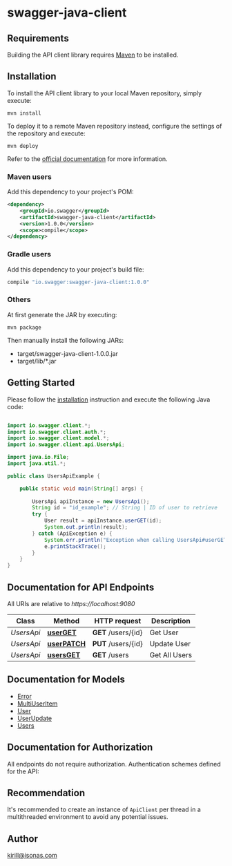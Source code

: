 # swagger-java-client

## Requirements

Building the API client library requires [Maven](https://maven.apache.org/) to be installed.

## Installation

To install the API client library to your local Maven repository, simply execute:

```shell
mvn install
```

To deploy it to a remote Maven repository instead, configure the settings of the repository and execute:

```shell
mvn deploy
```

Refer to the [official documentation](https://maven.apache.org/plugins/maven-deploy-plugin/usage.html) for more information.

### Maven users

Add this dependency to your project's POM:

```xml
<dependency>
    <groupId>io.swagger</groupId>
    <artifactId>swagger-java-client</artifactId>
    <version>1.0.0</version>
    <scope>compile</scope>
</dependency>
```

### Gradle users

Add this dependency to your project's build file:

```groovy
compile "io.swagger:swagger-java-client:1.0.0"
```

### Others

At first generate the JAR by executing:

    mvn package

Then manually install the following JARs:

* target/swagger-java-client-1.0.0.jar
* target/lib/*.jar

## Getting Started

Please follow the [installation](#installation) instruction and execute the following Java code:

```java

import io.swagger.client.*;
import io.swagger.client.auth.*;
import io.swagger.client.model.*;
import io.swagger.client.api.UsersApi;

import java.io.File;
import java.util.*;

public class UsersApiExample {

    public static void main(String[] args) {
        
        UsersApi apiInstance = new UsersApi();
        String id = "id_example"; // String | ID of user to retrieve
        try {
            User result = apiInstance.userGET(id);
            System.out.println(result);
        } catch (ApiException e) {
            System.err.println("Exception when calling UsersApi#userGET");
            e.printStackTrace();
        }
    }
}

```

## Documentation for API Endpoints

All URIs are relative to *https://localhost:9080*

Class | Method | HTTP request | Description
------------ | ------------- | ------------- | -------------
*UsersApi* | [**userGET**](docs/UsersApi.md#userGET) | **GET** /users/{id} | Get User
*UsersApi* | [**userPATCH**](docs/UsersApi.md#userPATCH) | **PUT** /users/{id} | Update User
*UsersApi* | [**usersGET**](docs/UsersApi.md#usersGET) | **GET** /users | Get All Users


## Documentation for Models

 - [Error](docs/Error.md)
 - [MultiUserItem](docs/MultiUserItem.md)
 - [User](docs/User.md)
 - [UserUpdate](docs/UserUpdate.md)
 - [Users](docs/Users.md)


## Documentation for Authorization

All endpoints do not require authorization.
Authentication schemes defined for the API:

## Recommendation

It's recommended to create an instance of `ApiClient` per thread in a multithreaded environment to avoid any potential issues.

## Author

kirill@isonas.com

